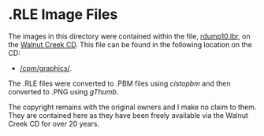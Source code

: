 # .RLE Image Files

The images in this directory were contained within the file, [rdump10.lbr](http://www.classiccmp.org/cpmarchives/cpm/Software/WalnutCD/cpm/graphics/rdump10.lbr "rdump10.lbr"), on the [Walnut Creek CD](http://www.classiccmp.org/cpmarchives/ftp.php?b=cpm/Software/WalnutCD/).  This file can be found in the following location on the CD:
* [/cpm/graphics/](http://www.classiccmp.org/cpmarchives/ftp.php?b=cpm%2FSoftware%2FWalnutCD%2Fcpm%2Fgraphics).

The .RLE files were converted to .PBM files using _cistopbm_ and then converted to .PNG using _gThumb_.

The copyright remains with the original owners and I make no claim to them.  They are contained here as they have been freely available via the Walnut Creek CD for over 20 years.
